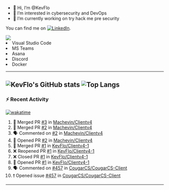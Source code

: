 - 👋 Hi, I’m @KevFlo
- 👀 I’m interested in cybersecurity and DevOps
- 🌱 I’m currently working on try hack me pre security 


You can find me on [![LinkedIn][3.2]][3].

<!-- Icons -->

[3.2]: https://i.imgur.com/IwuydvD.png (LinkedIn icon without padding)

<!-- Links to your social media accounts -->

[3]: https://www.linkedin.com/in/flores-kevin/


<a>
    <img src="https://img.shields.io/badge/-Commonly%20Used%20Tools-lightgrey ">
    <li>Visual Studio Code</li> <li>MS Teams</li> <li>Asana</li> <li>Discord</li> <li>Docker</li>
</a>



---

![KevFlo's GitHub stats](https://github-readme-stats-kevflo.vercel.app/api?username=KevFlo&count_private=true&hide=stars&show_icons=true&theme=nord)
![Top Langs](https://github-readme-stats-kevflo.vercel.app/api/top-langs/?username=KevFlo&langs_count=5&show_icons=true&theme=nord)
---

### :zap: Recent Activity
[![wakatime](https://wakatime.com/badge/user/c7e3d20a-4de4-483b-be5d-bd85f778b96b.svg)](https://wakatime.com/@c7e3d20a-4de4-483b-be5d-bd85f778b96b)
<!--START_SECTION:activity-->
1. 🎉 Merged PR [#3](https://github.com/Machevin/Clientv4/pull/3) in [Machevin/Clientv4](https://github.com/Machevin/Clientv4)
2. 🎉 Merged PR [#2](https://github.com/Machevin/Clientv4/pull/2) in [Machevin/Clientv4](https://github.com/Machevin/Clientv4)
3. 🗣 Commented on [#2](https://github.com/Machevin/Clientv4/issues/2) in [Machevin/Clientv4](https://github.com/Machevin/Clientv4)
4. 💪 Opened PR [#2](https://github.com/Machevin/Clientv4/pull/2) in [Machevin/Clientv4](https://github.com/Machevin/Clientv4)
5. 🎉 Merged PR [#1](https://github.com/KevFlo/Clientv4-1/pull/1) in [KevFlo/Clientv4-1](https://github.com/KevFlo/Clientv4-1)
6. ❌ Reopened PR [#1](https://github.com/KevFlo/Clientv4-1/pull/1) in [KevFlo/Clientv4-1](https://github.com/KevFlo/Clientv4-1)
7. ❌ Closed PR [#1](https://github.com/KevFlo/Clientv4-1/pull/1) in [KevFlo/Clientv4-1](https://github.com/KevFlo/Clientv4-1)
8. 💪 Opened PR [#1](https://github.com/KevFlo/Clientv4-1/pull/1) in [KevFlo/Clientv4-1](https://github.com/KevFlo/Clientv4-1)
9. 🗣 Commented on [#457](https://github.com/CougarCS/CougarCS-Client/issues/457) in [CougarCS/CougarCS-Client](https://github.com/CougarCS/CougarCS-Client)
10. ❗️ Opened issue [#457](https://github.com/CougarCS/CougarCS-Client/issues/457) in [CougarCS/CougarCS-Client](https://github.com/CougarCS/CougarCS-Client)
<!--END_SECTION:activity-->

---
<!---
KevFlo/KevFlo is a ✨ special ✨ repository because its `README.md` (this file) appears on your GitHub profile.
You can click the Preview link to take a look at your changes.
--->
